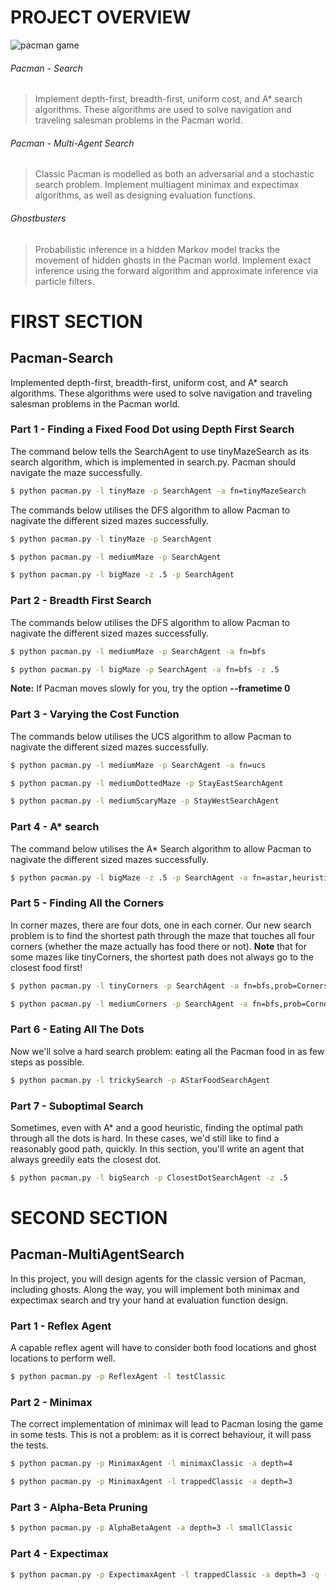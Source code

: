 # PROJECT OVERVIEW

![pacman game](http://ai.berkeley.edu/images/pacman_game.gif)


###### Pacman - Search
> Implement depth-first, breadth-first, uniform cost, and A* search algorithms. These algorithms are used to solve navigation and traveling salesman problems in the Pacman world.


###### Pacman - Multi-Agent Search
> Classic Pacman is modelled as both an adversarial and a stochastic search problem. Implement multiagent minimax and expectimax algorithms, as well as designing evaluation functions.

###### Ghostbusters
> Probabilistic inference in a hidden Markov model tracks the movement of hidden ghosts in the Pacman world. Implement exact inference using the forward algorithm and approximate inference via particle filters.

# FIRST SECTION 
## Pacman-Search

Implemented depth-first, breadth-first, uniform cost, and A* search algorithms. These algorithms were used to solve navigation and traveling salesman problems in the Pacman world.


### Part 1 - Finding a Fixed Food Dot using Depth First Search

The command below tells the SearchAgent to use tinyMazeSearch as its search algorithm, which is implemented in search.py. Pacman should navigate the maze successfully.

```bash
$ python pacman.py -l tinyMaze -p SearchAgent -a fn=tinyMazeSearch
```

The commands below utilises the DFS algorithm to allow Pacman to nagivate the different sized mazes successfully.

```bash
$ python pacman.py -l tinyMaze -p SearchAgent
```

```bash
$ python pacman.py -l mediumMaze -p SearchAgent
```

```bash
$ python pacman.py -l bigMaze -z .5 -p SearchAgent
```

### Part 2 - Breadth First Search

The commands below utilises the DFS algorithm to allow Pacman to nagivate the different sized mazes successfully.

```bash
$ python pacman.py -l mediumMaze -p SearchAgent -a fn=bfs
```

```bash
$ python pacman.py -l bigMaze -p SearchAgent -a fn=bfs -z .5
```

**Note:** If Pacman moves slowly for you, try the option **--frametime 0**

### Part 3 - Varying the Cost Function

The commands below utilises the UCS algorithm to allow Pacman to nagivate the different sized mazes successfully.

```bash
$ python pacman.py -l mediumMaze -p SearchAgent -a fn=ucs
```

```bash
$ python pacman.py -l mediumDottedMaze -p StayEastSearchAgent
```

```bash
$ python pacman.py -l mediumScaryMaze -p StayWestSearchAgent
```

### Part 4 - A* search

The command below utilises the A* Search algorithm to allow Pacman to nagivate the different sized mazes successfully.

```bash
$ python pacman.py -l bigMaze -z .5 -p SearchAgent -a fn=astar,heuristic=manhattanHeuristic
```

### Part 5 - Finding All the Corners

In corner mazes, there are four dots, one in each corner. Our new search problem is to find the shortest path through the maze that touches all four corners (whether the maze actually has food there or not). **Note** that for some mazes like tinyCorners, the shortest path does not always go to the closest food first! 

```bash
$ python pacman.py -l tinyCorners -p SearchAgent -a fn=bfs,prob=CornersProblem
```

```bash
$ python pacman.py -l mediumCorners -p SearchAgent -a fn=bfs,prob=CornersProblem
```


### Part 6 - Eating All The Dots

Now we'll solve a hard search problem: eating all the Pacman food in as few steps as possible. 

```bash
$ python pacman.py -l trickySearch -p AStarFoodSearchAgent
```

### Part 7 - Suboptimal Search

Sometimes, even with A* and a good heuristic, finding the optimal path through all the dots is hard. In these cases, we'd still like to find a reasonably good path, quickly. In this section, you'll write an agent that always greedily eats the closest dot. 

```bash
$ python pacman.py -l bigSearch -p ClosestDotSearchAgent -z .5 
```

# SECOND SECTION
## Pacman-MultiAgentSearch

In this project, you will design agents for the classic version of Pacman, including ghosts. Along the way, you will implement both minimax and expectimax search and try your hand at evaluation function design.


### Part 1 - Reflex Agent

A capable reflex agent will have to consider both food locations and ghost locations to perform well. 

```bash
$ python pacman.py -p ReflexAgent -l testClassic
```

### Part 2 - Minimax

The correct implementation of minimax will lead to Pacman losing the game in some tests. This is not a problem: as it is correct behaviour, it will pass the tests.

```bash
$ python pacman.py -p MinimaxAgent -l minimaxClassic -a depth=4
```

```bash
$ python pacman.py -p MinimaxAgent -l trappedClassic -a depth=3
```

### Part 3 - Alpha-Beta Pruning

```bash
$ python pacman.py -p AlphaBetaAgent -a depth=3 -l smallClassic
```

### Part 4 - Expectimax


```bash
$ python pacman.py -p ExpectimaxAgent -l trappedClassic -a depth=3 -q -n 10
```




